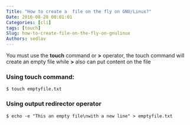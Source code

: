 ```yaml
---
Title: "How to create a  file on the fly on GNU/Linux?"
Date: 2016-08-28 00:01:01
Categories: [cli]
tags: [touch]
Slug: how-to-create-file-on-the-fly-on-gnulinux
Authors: sedlav
---
```


You must use the **touch** command or **>** operator, the touch command will create an empty file while **>** also can put content on the file

###  Using touch command:

```
$ touch emptyfile.txt
```

### Using output redirector operator

```
$ echo -e "This an empty file\nwith a new line" > emptyfile.txt
```
